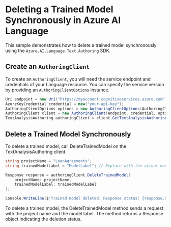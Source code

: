 # Deleting a Trained Model Synchronously in Azure AI Language

This sample demonstrates how to delete a trained model synchronously using the `Azure.AI.Language.Text.Authoring` SDK.

## Create an `AuthoringClient`

To create an `AuthoringClient`, you will need the service endpoint and credentials of your Language resource. You can specify the service version by providing an `AuthoringClientOptions` instance.

```C# Snippet:CreateAuthoringClientForSpecificApiVersion_Sync
Uri endpoint = new Uri("https://myaccount.cognitiveservices.azure.com");
AzureKeyCredential credential = new("your-api-key");
AuthoringClientOptions options = new AuthoringClientOptions(AuthoringClientOptions.ServiceVersion.V2024_11_15_Preview);
AuthoringClient client = new AuthoringClient(endpoint, credential, options);
TextAnalysisAuthoring authoringClient = client.GetTextAnalysisAuthoringClient();
```

## Delete a Trained Model Synchronously

To delete a trained model, call DeleteTrainedModel on the TextAnalysisAuthoring client.

```C#
string projectName = "LoanAgreements";
string trainedModelLabel = "ModelLabel"; // Replace with the actual model label.

Response response = authoringClient.DeleteTrainedModel(
    projectName: projectName,
    trainedModelLabel: trainedModelLabel
);

Console.WriteLine($"Trained model deleted. Response status: {response.Status}");
```

To delete a trained model, the DeleteTrainedModel method sends a request with the project name and the model label. The method returns a Response object indicating the deletion status.
